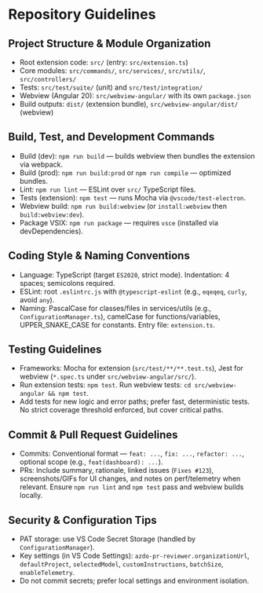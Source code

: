 # Repository Guidelines

## Project Structure & Module Organization
- Root extension code: `src/` (entry: `src/extension.ts`)
- Core modules: `src/commands/`, `src/services/`, `src/utils/`, `src/controllers/`
- Tests: `src/test/suite/` (unit) and `src/test/integration/`
- Webview (Angular 20): `src/webview-angular/` with its own `package.json`
- Build outputs: `dist/` (extension bundle), `src/webview-angular/dist/` (webview)

## Build, Test, and Development Commands
- Build (dev): `npm run build` — builds webview then bundles the extension via webpack.
- Build (prod): `npm run build:prod` or `npm run compile` — optimized bundles.
- Lint: `npm run lint` — ESLint over `src/` TypeScript files.
- Tests (extension): `npm test` — runs Mocha via `@vscode/test-electron`.
- Webview build: `npm run build:webview` (or `install:webview` then `build:webview:dev`).
- Package VSIX: `npm run package` — requires `vsce` (installed via devDependencies).

## Coding Style & Naming Conventions
- Language: TypeScript (target `ES2020`, strict mode). Indentation: 4 spaces; semicolons required.
- ESLint: root `.eslintrc.js` with `@typescript-eslint` (e.g., `eqeqeq`, `curly`, avoid `any`).
- Naming: PascalCase for classes/files in services/utils (e.g., `ConfigurationManager.ts`), camelCase for functions/variables, UPPER_SNAKE_CASE for constants. Entry file: `extension.ts`.

## Testing Guidelines
- Frameworks: Mocha for extension (`src/test/**/**.test.ts`), Jest for webview (`*.spec.ts` under `src/webview-angular/src/`).
- Run extension tests: `npm test`. Run webview tests: `cd src/webview-angular && npm test`.
- Add tests for new logic and error paths; prefer fast, deterministic tests. No strict coverage threshold enforced, but cover critical paths.

## Commit & Pull Request Guidelines
- Commits: Conventional format — `feat: ...`, `fix: ...`, `refactor: ...`, optional scope (e.g., `feat(dashboard): ...`).
- PRs: Include summary, rationale, linked issues (`Fixes #123`), screenshots/GIFs for UI changes, and notes on perf/telemetry when relevant. Ensure `npm run lint` and `npm test` pass and webview builds locally.

## Security & Configuration Tips
- PAT storage: use VS Code Secret Storage (handled by `ConfigurationManager`).
- Key settings (in VS Code Settings): `azdo-pr-reviewer.organizationUrl`, `defaultProject`, `selectedModel`, `customInstructions`, `batchSize`, `enableTelemetry`.
- Do not commit secrets; prefer local settings and environment isolation.
